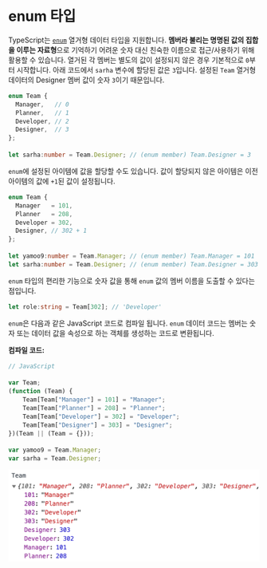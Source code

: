 # enum 타입

TypeScript는 [`enum`](https://ko.wikipedia.org/wiki/%EC%97%B4%EA%B1%B0%ED%98%95) 열거형 데이터 타입을 지원합니다. **멤버라 불리는 명명된 값의 집합을 이루는 자료형**으로  기억하기 어려운 숫자 대신 친숙한 이름으로 접근/사용하기 위해 활용할 수 있습니다. 열거된 각 멤버는 별도의 값이 설정되지 않은 경우 기본적으로 `0`부터 시작합니다. 아래 코드에서 `sarha` 변수에 할당된 값은 `3`입니다. 설정된 `Team` 열거형 데이터의 Designer 멤버 값이 숫자 `3`이기 때문입니다.

```typescript
enum Team {
  Manager,   // 0
  Planner,   // 1
  Developer, // 2
  Designer,  // 3
};

let sarha:number = Team.Designer; // (enum member) Team.Designer = 3
```

`enum`에 설정된 아이템에 값을 할당할 수도 있습니다. 값이 할당되지 않은 아이템은 이전 아이템의 값에 `+1`된 값이 설정됩니다.

```typescript
enum Team {
  Manager   = 101,
  Planner   = 208,
  Developer = 302,
  Designer, // 302 + 1
};

let yamoo9:number = Team.Manager; // (enum member) Team.Manager = 101
let sarha:number = Team.Designer; // (enum member) Team.Designer = 303
```

`enum` 타입의 편리한 기능으로 숫자 값을 통해 `enum` 값의 멤버 이름을 도출할 수 있다는 점입니다.

```typescript
let role:string = Team[302]; // 'Developer'
```

`enum`은 다음과 같은 JavaScript 코드로 컴파일 됩니다. `enum` 데이터 코드는 멤버는 숫자 또는 데이터 값을 속성으로 하는 객체를 생성하는 코드로 변환됩니다.

**컴파일 코드:**

```javascript
// JavaScript

var Team;
(function (Team) {
    Team[Team["Manager"] = 101] = "Manager";
    Team[Team["Planner"] = 208] = "Planner";
    Team[Team["Developer"] = 302] = "Developer";
    Team[Team["Designer"] = 303] = "Designer";
})(Team || (Team = {}));

var yamoo9 = Team.Manager;
var sarha = Team.Designer;
```

![](../.gitbook/assets/image%20%281%29.png)



